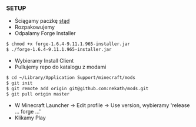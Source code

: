 ### SETUP
* Ściągamy paczkę [stąd](https://docs.google.com/a/netguru.pl/uc?authuser=1&id=0Bx7HTw5QxvkTWjYxaFRwY1pYSms&export=download)
* Rozpakowujemy
* Odpalamy Forge Installer
```sh
$ chmod +x forge-1.6.4-9.11.1.965-installer.jar
$ ./forge-1.6.4-9.11.1.965-installer.jar
```
* Wybieramy Install Client
* Pullujemy repo do katalogu z modami

```sh
$ cd ~/Library/Application Support/minecraft/mods
$ git init
$ git remote add origin git@github.com:nekath/mods.git
$ git pull origin master
```

* W Minecraft Launcher -> Edit profile -> Use version, wybieramy 'release … forge …'
* Klikamy Play
